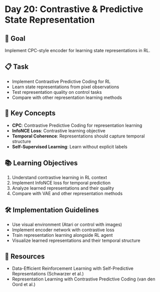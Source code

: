 # Day 20: Contrastive & Predictive State Representation

## 🎯 Goal
Implement CPC-style encoder for learning state representations in RL.

## 📋 Task
- Implement Contrastive Predictive Coding for RL
- Learn state representations from pixel observations
- Test representation quality on control tasks
- Compare with other representation learning methods

## 🔑 Key Concepts
- **CPC**: Contrastive Predictive Coding for representation learning
- **InfoNCE Loss**: Contrastive learning objective
- **Temporal Coherence**: Representations should capture temporal structure
- **Self-Supervised Learning**: Learn without explicit labels

## 📚 Learning Objectives
1. Understand contrastive learning in RL context
2. Implement InfoNCE loss for temporal prediction
3. Analyze learned representations and their quality
4. Compare with VAE and other representation methods

## 🛠️ Implementation Guidelines
- Use visual environment (Atari or control with images)
- Implement encoder network with contrastive loss
- Train representation learning alongside RL agent
- Visualize learned representations and their temporal structure

## 📖 Resources
- Data-Efficient Reinforcement Learning with Self-Predictive Representations (Schwarzer et al.)
- Representation Learning with Contrastive Predictive Coding (van den Oord et al.) 